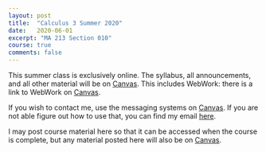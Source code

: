 ```yaml
---
layout: post
title:  "Calculus 3 Summer 2020"
date:   2020-06-01
excerpt: "MA 213 Section 010"
course: true
comments: false
---
```


This summer class is exclusively online. The syllabus, all announcements, and all other material will be on [Canvas](https://uk.instructure.com/courses/1987691). This includes WebWork: there is a link to WebWork on [Canvas](https://uk.instructure.com/courses/1987691).

If you wish to contact me, use the messaging systems on [Canvas](https://uk.instructure.com/courses/1987691). If you are not able figure out how to use that, you can find my email [here](/contact/).

I may post course material here so that it can be accessed when the course is complete, but any material posted here will also be on [Canvas](https://uk.instructure.com/courses/1987691).
